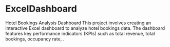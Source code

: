# ExcelDashboard
Hotel Bookings Analysis Dashboard This project involves creating an interactive Excel dashboard to analyze hotel bookings data. The dashboard features key performance indicators (KPIs) such as total revenue, total bookings, occupancy rate, . 
